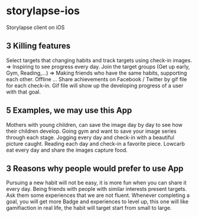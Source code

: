 # storylapse-ios
Storylapse client on iOS

## 3 Killing features
Select targets that changing habits and track targets using check-in images. => Inspiring to see progress every day.
Join the target groups (Get up early, Gym, Reading,...) => Making friends who have the same habits, supporting each other. Offline ...
Share achievements on Facebook / Twitter by gif file for each check-in. Gif file will show up the developing progress of a user with that goal.

## 5 Examples, we may use this App
Mothers with young children, can save the image day by day to see how their children develop.
Going gym and want to save your image series through each stage.
Jogging every day and check-in with a beautiful picture caught.
Reading each day and check-in a favorite piece.
Lowcarb eat every day and share the images capture food.

## 3 Reasons why people would prefer to use App
Pursuing a new habit will not be easy, it is more fun when you can share it every day.
Being friends with people with similar interests present targets. Ask them some experiences that we are not fluent.
Whenever completing a goal, you will get more Badge and experiences to level up, this one will like gamifiaction in real life, the habit will target start from small to large.